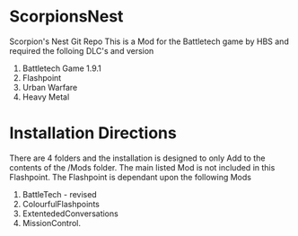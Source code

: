 # ScorpionsNest
Scorpion's Nest Git Repo
This is a Mod for the Battletech game by HBS and required the folloing DLC's and version

1. Battletech Game 1.9.1
2. Flashpoint
3. Urban Warfare
4. Heavy Metal

# Installation Directions

There are 4 folders and the installation is designed to only Add to the contents of the /Mods folder. The main listed Mod is not included in this Flashpoint.  The Flashpoint is dependant upon the following Mods
1. BattleTech - revised
2. ColourfulFlashpoints
3. ExtentededConversations
4. MissionControl.
